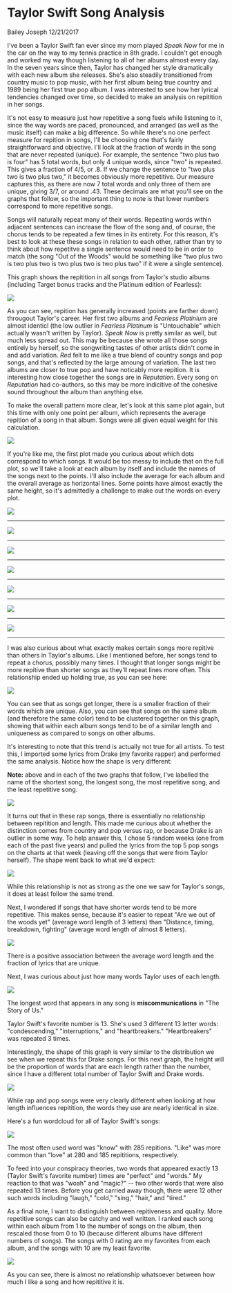 Taylor Swift Song Analysis
================
Bailey Joseph
12/21/2017

I've been a Taylor Swift fan ever since my mom played *Speak Now* for me in the car on the way to my tennis practice in 8th grade. I couldn't get enough and worked my way though listening to all of her albums almost every day. In the seven years since then, Taylor has changed her style dramatically with each new album she releases. She's also steadily transitioned from country music to pop music, with her first album being true country and 1989 being her first true pop album. I was interested to see how her lyrical tendencies changed over time, so decided to make an analysis on repitition in her songs.

It's not easy to measure just how repetitive a song feels while listening to it, since the way words are paced, pronounced, and arranged (as well as the music itself) can make a big difference. So while there's no one perfect measure for repition in songs, I'll be choosing one that's fairly straightforward and objective. I'll look at the fraction of words in the song that are never repeated (unique). For example, the sentence "two plus two is four" has 5 total words, but only 4 unique words, since "two" is repeated. This gives a fraction of 4/5, or .8. If we change the sentence to "two plus two is two plus two," it becomes obviously more repetitive. Our measure captures this, as there are now 7 total words and only three of them are unique, giving 3/7, or around .43. These decimals are what you'll see on the graphs that follow, so the important thing to note is that lower numbers correspond to more repetitive songs.

Songs will naturally repeat many of their words. Repeating words within adjacent sentences can increase the flow of the song and, of course, the chorus tends to be repeated a few times in its entirety. For this reason, it's best to look at these these songs in relation to each other, rather than try to think about how repetitve a single sentence would need to be in order to match (the song "Out of the Woods" would be something like "two plus two is two plus two is two plus two is two plus two" if it were a single sentence).

This graph shows the repitition in all songs from Taylor's studio albums (including Target bonus tracks and the Platinum edition of Fearless):

![](final_song_analysis_files/figure-markdown_github/create%20a%20plot-1.png)

As you can see, repition has generally increased (points are farther down) througout Taylor's career.
Her first two albums and *Fearless Platinium* are almost identicl (the low outlier in *Fearless Platinum* is "Untouchable" which actually wasn't written by Taylor).
*Speak Now* is pretty similar as well, but much less spread out. This may be because she wrote all those songs entirely by herself, so the songwriting tastes of other artists didn't come in and add variation.
*Red* felt to me like a true blend of country songs and pop songs, and that's reflected by the large amoung of variation.
The last two albums are closer to true pop and have noticably more repition. It is interesting how close together the songs are in *Reputation*. Every song on *Reputation* had co-authors, so this may be more indicitive of the cohesive sound throughout the album than anything else.

To make the overall pattern more clear, let's look at this same plot again, but this time with only one point per album, which represents the average repition of a song in that album. Songs were all given equal weight for this calculation.

![](final_song_analysis_files/figure-markdown_github/unnamed-chunk-3-1.png)

If you're like me, the first plot made you curious about which dots correspond to which songs. It would be too messy to include that on the full plot, so we'll take a look at each album by itself and include the names of the songs next to the points. I'll also include the average for each album and the overall average as horizontal lines. Some points have almost exactly the same height, so it's admittedly a challenge to make out the words on every plot.

![](final_song_analysis_files/figure-markdown_github/display%20ts1%20on%20its%20own%20scale-1.png)

------------------------------------------------------------------------

![](final_song_analysis_files/figure-markdown_github/display%20ts2%20on%20its%20own%20scale-1.png)

------------------------------------------------------------------------

![](final_song_analysis_files/figure-markdown_github/display%20fearless%20platinum%20on%20its%20own%20scale-1.png)

------------------------------------------------------------------------

![](final_song_analysis_files/figure-markdown_github/display%20ts3%20on%20its%20own%20scale-1.png)

------------------------------------------------------------------------

![](final_song_analysis_files/figure-markdown_github/display%20ts4%20on%20its%20own%20scale-1.png)

------------------------------------------------------------------------

![](final_song_analysis_files/figure-markdown_github/display%20ts5%20on%20its%20own%20scale-1.png)

------------------------------------------------------------------------

![](final_song_analysis_files/figure-markdown_github/display%20ts6%20on%20its%20own%20scale-1.png)

------------------------------------------------------------------------

I was also curious about what exactly makes certain songs more repitive than others in Taylor's albums. Like I mentioned before, her songs tend to repeat a chorus, possibly many times. I thought that longer songs might be more repitive than shorter songs as they'll repeat lines more often. This relationship ended up holding true, as you can see here:

![](final_song_analysis_files/figure-markdown_github/examine%20uniqueness%20against%20song%20length-1.png)

You can see that as songs get longer, there is a smaller fraction of their words which are unique. Also, you can see that songs on the same album (and therefore the same color) tend to be clustered together on this graph, showing that within each album songs tend to be of a similar length and uniqueness as compared to songs on other albums.

It's interesting to note that this trend is actually not true for all artists. To test this, I imported some lyrics from Drake (my favorite rapper) and performed the same analysis. Notice how the shape is very different:

**Note:** above and in each of the two graphs that follow, I've labelled the name of the shortest song, the longest song, the most repetitive song, and the least repetitive song.

![](final_song_analysis_files/figure-markdown_github/unnamed-chunk-5-1.png)

It turns out that in these rap songs, there is essentially no relationship between repitition and length. This made me curious about whether the distinction comes from country and pop versus rap, or because Drake is an outlier in some way. To help answer this, I chose 5 random weeks (one from each of the past five years) and pulled the lyrics from the top 5 pop songs on the charts at that week (leaving off the songs that were from Taylor herself). The shape went back to what we'd expect:

![](final_song_analysis_files/figure-markdown_github/unnamed-chunk-7-1.png)

While this relationship is not as strong as the one we saw for Taylor's songs, it does at least follow the same trend.

Next, I wondered if songs that have shorter words tend to be more repetitive. This makes sense, because it's easier to repeat "Are we out of the woods yet" (average word length of 3 letters) than "Distance, timing, breakdown, fighting" (average word length of almost 8 letters).

![](final_song_analysis_files/figure-markdown_github/unnamed-chunk-9-1.png)

There is a positive association between the average word length and the fraction of lyrics that are unique.

Next, I was curious about just how many words Taylor uses of each length.

![](final_song_analysis_files/figure-markdown_github/unnamed-chunk-10-1.png)

The longest word that appears in any song is **miscommunications** in "The Story of Us."

Taylor Swift's favorite number is 13. She's used 3 different 13 letter words: "condescending," "interruptions," and "heartbreakers." "Heartbreakers" was repeated 3 times.

Interestingly, the shape of this graph is very similar to the distribution we see when we repeat this for Drake songs. For this next graph, the height will be the proportion of words that are each length rather than the number, since I have a different total number of Taylor Swift and Drake words.

![](final_song_analysis_files/figure-markdown_github/unnamed-chunk-13-1.png)

While rap and pop songs were very clearly different when looking at how length influences repitition, the words they use are nearly identical in size.

Here's a fun wordcloud for all of Taylor Swift's songs:

![](final_song_analysis_files/figure-markdown_github/unnamed-chunk-15-1.png)

The most often used word was "know" with 285 repitions. "Like" was more common than "love" at 280 and 185 repititions, respectively.

To feed into your conspiracy theories, two words that appeared exactly 13 (Taylor Swift's favorite number) times are "perfect" and "words." My reaction to that was "woah" and "magic?" -- two other words that were also repeated 13 times. Before you get carried away though, there were 12 other such words including "laugh," "cold," "sing," "hair," and "tired."

As a final note, I want to distinguish between repitiveness and quality. More repetitive songs can also be catchy and well written. I ranked each song within each album from 1 to the number of songs on the album, then rescaled those from 0 to 10 (because different albums have different numbers of songs). The songs with 0 rating are my favorites from each album, and the songs with 10 are my least favorite.

![](final_song_analysis_files/figure-markdown_github/unnamed-chunk-19-1.png)

As you can see, there is almost no relationship whatsoever between how much I like a song and how repititive it is.
